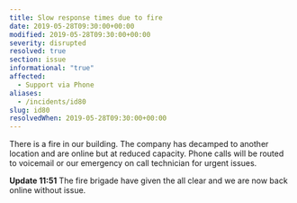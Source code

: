 ```yaml
---
title: Slow response times due to fire
date: 2019-05-28T09:30:00+00:00
modified: 2019-05-28T09:30:00+00:00
severity: disrupted
resolved: true
section: issue
informational: "true"
affected:
  - Support via Phone
aliases:
  - /incidents/id80
slug: id80
resolvedWhen: 2019-05-28T09:30:00+00:00
---
```


There is a fire in our building.  The company has decamped to another location and are online but at reduced capacity.  Phone calls will be routed to voicemail or our emergency on call technician for urgent issues.

**Update 11:51** The fire brigade have given the all clear and we are now back online without issue.

